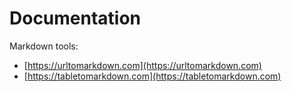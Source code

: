 # Documentation

Markdown tools:
* [https://urltomarkdown.com](https://urltomarkdown.com)
* [https://tabletomarkdown.com](https://tabletomarkdown.com)

